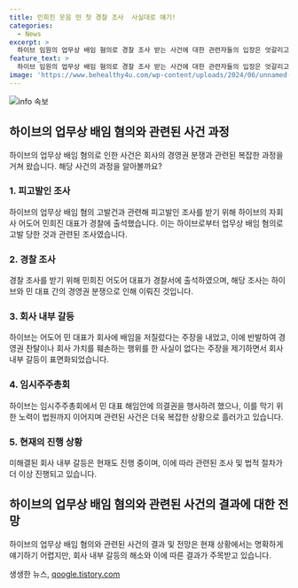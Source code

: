 ```yaml
---
title: 민희진 웃음 띤 첫 경찰 조사  사실대로 얘기!
categories:
  - News
excerpt: >
  하이브 임원의 업무상 배임 혐의로 경찰 조사 받는 사건에 대한 관련자들의 입장은 엇갈리고 있다. 하이브는 민희진 어도어 대표가 회사 경영권을 탈취하려는 계획을 의심하고 이를 뒷받침할 증거를 확보했다고 주장하고, 반면 민 대표 측은 이를 부인하며 회사 가치를 훼손하거나 배임을 저지른 사실이 없다고 주장하고 있다. 이에 대한 두 사이드의 입장차를 보며 관심이 높아지고 있는 상황이다.
feature_text: >
  하이브 임원의 업무상 배임 혐의로 경찰 조사 받는 사건에 대한 관련자들의 입장은 엇갈리고 있다. 하이브는 민희진 어도어 대표가 회사 경영권을 탈취하려는 계획을 의심하고 이를 뒷받침할 증거를 확보했다고 주장하고, 반면 민 대표 측은 이를 부인하며 회사 가치를 훼손하거나 배임을 저지른 사실이 없다고 주장하고 있다. 이에 대한 두 사이드의 입장차를 보며 관심이 높아지고 있는 상황이다.
image: 'https://www.behealthy4u.com/wp-content/uploads/2024/06/unnamed-file.png'
---
```


<p><img src="https://www.behealthy4u.com/wp-content/uploads/2024/06/unnamed-file.png" alt="info 속보" /></p>

<h2 data-ke-size="size26">하이브의 업무상 배임 혐의와 관련된 사건 과정</h2>

<p data-ke-size="size16">하이브의 업무상 배임 혐의로 인한 사건은 회사의 경영권 분쟁과 관련된 복잡한 과정을 거쳐 왔습니다. 해당 사건의 과정을 알아볼까요?</p>

<h3><b>1. 피고발인 조사</b></h3>

<p data-ke-size="size16">하이브의 업무상 배임 혐의 고발건과 관련해 피고발인 조사를 받기 위해 하이브의 자회사 어도어 민희진 대표가 경찰에 출석했습니다. 이는 하이브로부터 업무상 배임 혐의로 고발 당한 것과 관련된 조사였습니다.</p>

<h3><b>2. 경찰 조사</b></h3>

<p data-ke-size="size16">경찰 조사를 받기 위해 민희진 어도어 대표가 경찰서에 출석하였으며, 해당 조사는 하이브와 민 대표 간의 경영권 분쟁으로 인해 이뤄진 것입니다.</p>

<h3><b>3. 회사 내부 갈등</b></h3>

<p data-ke-size="size16">하이브는 어도어 민 대표가 회사에 배임을 저질렀다는 주장을 내었고, 이에 반발하여 경영권 찬탈이나 회사 가치를 훼손하는 행위를 한 사실이 없다는 주장을 제기하면서 회사 내부 갈등이 표면화되었습니다.</p>

<h3><b>4. 임시주주총회</b></h3>

<p data-ke-size="size16">하이브는 임시주주총회에서 민 대표 해임안에 의결권을 행사하려 했으나, 이를 막기 위한 노력이 법원까지 이어지며 관련된 사건은 더욱 복잡한 상황으로 흘러가고 있습니다.</p>

<h3><b>5. 현재의 진행 상황</b></h3>

<p data-ke-size="size16">미해결된 회사 내부 갈등은 현재도 진행 중이며, 이에 따라 관련된 조사 및 법적 절차가 더 이상 진행되고 있습니다.</p>

<h2 data-ke-size="size26">하이브의 업무상 배임 혐의와 관련된 사건의 결과에 대한 전망</h2>

<p data-ke-size="size16">하이브의 업무상 배임 혐의와 관련된 사건의 결과 및 전망은 현재 상황에서는 명확하게 얘기하기 어렵지만, 회사 내부 갈등의 해소와 이에 따른 결과가 주목받고 있습니다.</p>
생생한 뉴스, <a href="https://qoogle.tistory.com" rel="dofollow">qoogle.tistory.com</a>


